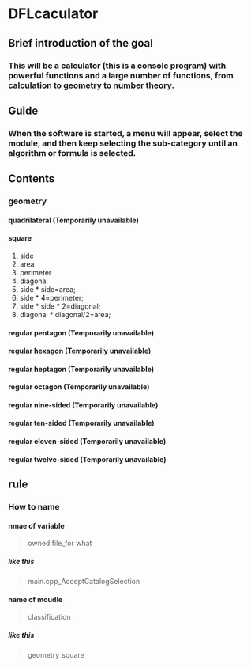 # DFLcaculator

## Brief introduction of the goal
### This will be a calculator (this is a console program) with powerful functions and a large number of functions, from calculation to geometry to number theory.



## Guide
### When the software is started, a menu will appear, select the module, and then keep selecting the sub-category until an algorithm or formula is selected.



## Contents
### geometry
#### quadrilateral (Temporarily unavailable)

#### square
1. side
2. area
3. perimeter
4. diagonal
5. side * side=area;
6. side * 4=perimeter;
7. side * side * 2=diagonal;
8. diagonal * diagonal/2=area;

#### regular pentagon (Temporarily unavailable)
#### regular hexagon (Temporarily unavailable)
#### regular heptagon (Temporarily unavailable)
#### regular octagon (Temporarily unavailable)
#### regular nine-sided (Temporarily unavailable)
#### regular ten-sided (Temporarily unavailable)
#### regular eleven-sided (Temporarily unavailable)
#### regular twelve-sided (Temporarily unavailable)

## rule

### How to name
#### nmae of variable
> owned file_for what
##### like this
> main.cpp_AcceptCatalogSelection
#### name of moudle
> classification
##### like this
> geometry_square
